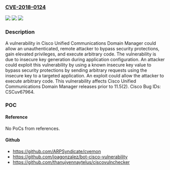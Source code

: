 ### [CVE-2018-0124](https://cve.mitre.org/cgi-bin/cvename.cgi?name=CVE-2018-0124)
![](https://img.shields.io/static/v1?label=Product&message=Cisco%20Unified%20Communications%20Domain%20Manager&color=blue)
![](https://img.shields.io/static/v1?label=Version&message=Cisco%20Unified%20Communications%20Domain%20Manager%20&color=brightgreen)
![](https://img.shields.io/static/v1?label=Vulnerability&message=CWE-320&color=brightgreen)

### Description

A vulnerability in Cisco Unified Communications Domain Manager could allow an unauthenticated, remote attacker to bypass security protections, gain elevated privileges, and execute arbitrary code. The vulnerability is due to insecure key generation during application configuration. An attacker could exploit this vulnerability by using a known insecure key value to bypass security protections by sending arbitrary requests using the insecure key to a targeted application. An exploit could allow the attacker to execute arbitrary code. This vulnerability affects Cisco Unified Communications Domain Manager releases prior to 11.5(2). Cisco Bug IDs: CSCuv67964.

### POC

#### Reference
No PoCs from references.

#### Github
- https://github.com/ARPSyndicate/cvemon
- https://github.com/joagonzalez/bot-cisco-vulnerability
- https://github.com/thanujyennaytelus/ciscovulnchecker

